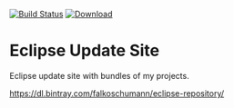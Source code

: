 [![Build Status](https://travis-ci.org/falkoschumann/eclipse-updatesite.svg?branch=develop)](https://travis-ci.org/falkoschumann/eclipse-updatesite)
[![Download](https://api.bintray.com/packages/falkoschumann/eclipse-repository/updatesite/images/download.svg)](https://bintray.com/falkoschumann/eclipse-repository/updatesite)


Eclipse Update Site
===================

Eclipse update site with bundles of my projects.

https://dl.bintray.com/falkoschumann/eclipse-repository/
